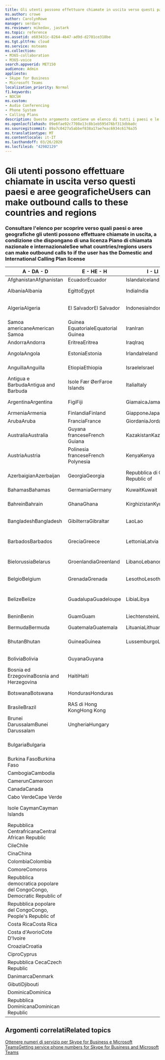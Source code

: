 ```yaml
---
title: Gli utenti possono effettuare chiamate in uscita verso questi paesi e aree geografiche
ms.author: crowe
author: CarolynRowe
manager: serdars
ms.reviewer: mikedav, jastark
ms.topic: reference
ms.assetid: e603431c-8264-4b47-ad9d-d2701ce318be
ms.tgt.pltfrm: cloud
ms.service: msteams
ms.collection:
- M365-collaboration
- M365-voice
search.appverid: MET150
audience: Admin
appliesto:
- Skype for Business
- Microsoft Teams
localization_priority: Normal
f1.keywords:
- NOCSH
ms.custom:
- Audio Conferencing
- Phone System
- Calling Plans
description: Questo argomento contiene un elenco di tutti i paesi e le aree geografiche verso cui gli utenti possono effettuare chiamate in uscita se dispongono di un Piano di chiamata.
ms.openlocfilehash: 09e6fae92c7708e13c8b1eb595d76bf313dbba0c
ms.sourcegitcommit: 89a7c0427a5abbef838a17ae7eac6934c6176a35
ms.translationtype: MT
ms.contentlocale: it-IT
ms.lasthandoff: 03/26/2020
ms.locfileid: "42982129"
---
```

# <a name="users-can-make-outbound-calls-to-these-countries-and-regions"></a><span data-ttu-id="73913-103">Gli utenti possono effettuare chiamate in uscita verso questi paesi e aree geografiche</span><span class="sxs-lookup"><span data-stu-id="73913-103">Users can make outbound calls to these countries and regions</span></span>

### <a name="see-what-countriesregions-users-can-make-outbound-calls-to-if-the-user-has-the-domestic-and-international-calling-plan-license"></a><span data-ttu-id="73913-104">Consultare l'elenco per scoprire verso quali paesi o aree geografiche gli utenti possono effettuare chiamate in uscita, a condizione che dispongano di una licenza Piano di chiamata nazionale e internazionale</span><span class="sxs-lookup"><span data-stu-id="73913-104">See what countries/regions users can make outbound calls to if the user has the Domestic and International Calling Plan license</span></span>

|<span data-ttu-id="73913-105">**A - D**</span><span class="sxs-lookup"><span data-stu-id="73913-105">**A - D**</span></span>| <span data-ttu-id="73913-106">**E - H**</span><span class="sxs-lookup"><span data-stu-id="73913-106">**E - H**</span></span>|<span data-ttu-id="73913-107">**I - L**</span><span class="sxs-lookup"><span data-stu-id="73913-107">**I - L**</span></span>|<span data-ttu-id="73913-108">**M - O**</span><span class="sxs-lookup"><span data-stu-id="73913-108">**M - O**</span></span>|<span data-ttu-id="73913-109">**P - S**</span><span class="sxs-lookup"><span data-stu-id="73913-109">**P - S**</span></span>|<span data-ttu-id="73913-110">**T - Z**</span><span class="sxs-lookup"><span data-stu-id="73913-110">**T - Z**</span></span>|
---|---|---|---|---|---|
|<span data-ttu-id="73913-111">Afghanistan</span><span class="sxs-lookup"><span data-stu-id="73913-111">Afghanistan</span></span>|<span data-ttu-id="73913-112">Ecuador</span><span class="sxs-lookup"><span data-stu-id="73913-112">Ecuador</span></span> |<span data-ttu-id="73913-113">Islanda</span><span class="sxs-lookup"><span data-stu-id="73913-113">Iceland</span></span> |<span data-ttu-id="73913-114">RAS di Macao</span><span class="sxs-lookup"><span data-stu-id="73913-114">Macau</span></span> |<span data-ttu-id="73913-115">Pakistan</span><span class="sxs-lookup"><span data-stu-id="73913-115">Pakistan</span></span> |<span data-ttu-id="73913-116">Taiwan</span><span class="sxs-lookup"><span data-stu-id="73913-116">Taiwan</span></span>   |
|<span data-ttu-id="73913-117">Albania</span><span class="sxs-lookup"><span data-stu-id="73913-117">Albania</span></span>|<span data-ttu-id="73913-118">Egitto</span><span class="sxs-lookup"><span data-stu-id="73913-118">Egypt</span></span> |<span data-ttu-id="73913-119">India</span><span class="sxs-lookup"><span data-stu-id="73913-119">India</span></span> |<span data-ttu-id="73913-120">Macedonia del Nord</span><span class="sxs-lookup"><span data-stu-id="73913-120">Macedonia</span></span> |<span data-ttu-id="73913-121">Palau</span><span class="sxs-lookup"><span data-stu-id="73913-121">Palau</span></span> |<span data-ttu-id="73913-122">Tagikistan</span><span class="sxs-lookup"><span data-stu-id="73913-122">Tajikistan</span></span>   |
|<span data-ttu-id="73913-123">Algeria</span><span class="sxs-lookup"><span data-stu-id="73913-123">Algeria</span></span>|<span data-ttu-id="73913-124">El Salvador</span><span class="sxs-lookup"><span data-stu-id="73913-124">El Salvador</span></span> |<span data-ttu-id="73913-125">Indonesia</span><span class="sxs-lookup"><span data-stu-id="73913-125">Indonesia</span></span> |<span data-ttu-id="73913-126">Malawi</span><span class="sxs-lookup"><span data-stu-id="73913-126">Malawi</span></span> |<span data-ttu-id="73913-127">Autorità Palestinese</span><span class="sxs-lookup"><span data-stu-id="73913-127">Palestinian Authority</span></span> |<span data-ttu-id="73913-128">Repubblica di Tanzania</span><span class="sxs-lookup"><span data-stu-id="73913-128">Tanzania, United Republic of</span></span>  |
|<span data-ttu-id="73913-129">Samoa americane</span><span class="sxs-lookup"><span data-stu-id="73913-129">American Samoa</span></span>|<span data-ttu-id="73913-130">Guinea Equatoriale</span><span class="sxs-lookup"><span data-stu-id="73913-130">Equatorial Guinea</span></span> |<span data-ttu-id="73913-131">Iran</span><span class="sxs-lookup"><span data-stu-id="73913-131">Iran</span></span> |<span data-ttu-id="73913-132">Malaysia</span><span class="sxs-lookup"><span data-stu-id="73913-132">Malaysia</span></span> |<span data-ttu-id="73913-133">Panamá</span><span class="sxs-lookup"><span data-stu-id="73913-133">Panama</span></span> | <span data-ttu-id="73913-134">Thailandia</span><span class="sxs-lookup"><span data-stu-id="73913-134">Thailand</span></span>   |
|<span data-ttu-id="73913-135">Andorra</span><span class="sxs-lookup"><span data-stu-id="73913-135">Andorra</span></span> |<span data-ttu-id="73913-136">Eritrea</span><span class="sxs-lookup"><span data-stu-id="73913-136">Eritrea</span></span> |<span data-ttu-id="73913-137">Iraq</span><span class="sxs-lookup"><span data-stu-id="73913-137">Iraq</span></span> |<span data-ttu-id="73913-138">Mali</span><span class="sxs-lookup"><span data-stu-id="73913-138">Mali</span></span> |<span data-ttu-id="73913-139">Paraguay</span><span class="sxs-lookup"><span data-stu-id="73913-139">Paraguay</span></span> |<span data-ttu-id="73913-140">Togo</span><span class="sxs-lookup"><span data-stu-id="73913-140">Togo</span></span>   |
|<span data-ttu-id="73913-141">Angola</span><span class="sxs-lookup"><span data-stu-id="73913-141">Angola</span></span> |<span data-ttu-id="73913-142">Estonia</span><span class="sxs-lookup"><span data-stu-id="73913-142">Estonia</span></span> |<span data-ttu-id="73913-143">Irlanda</span><span class="sxs-lookup"><span data-stu-id="73913-143">Ireland</span></span> |<span data-ttu-id="73913-144">Malta</span><span class="sxs-lookup"><span data-stu-id="73913-144">Malta</span></span> |<span data-ttu-id="73913-145">Perù</span><span class="sxs-lookup"><span data-stu-id="73913-145">Peru</span></span> | <span data-ttu-id="73913-146">Trinidad e Tobago</span><span class="sxs-lookup"><span data-stu-id="73913-146">Trinidad and Tobago</span></span>  |
|<span data-ttu-id="73913-147">Anguilla</span><span class="sxs-lookup"><span data-stu-id="73913-147">Anguilla</span></span> |<span data-ttu-id="73913-148">Etiopia</span><span class="sxs-lookup"><span data-stu-id="73913-148">Ethiopia</span></span> |<span data-ttu-id="73913-149">Israele</span><span class="sxs-lookup"><span data-stu-id="73913-149">Israel</span></span> |<span data-ttu-id="73913-150">Isole Marshall</span><span class="sxs-lookup"><span data-stu-id="73913-150">Marshall Islands</span></span> | <span data-ttu-id="73913-151">Filippine</span><span class="sxs-lookup"><span data-stu-id="73913-151">Philippines</span></span> | <span data-ttu-id="73913-152">Turchia</span><span class="sxs-lookup"><span data-stu-id="73913-152">Turkey</span></span> |
|<span data-ttu-id="73913-153">Antigua e Barbuda</span><span class="sxs-lookup"><span data-stu-id="73913-153">Antigua and Barbuda</span></span> | <span data-ttu-id="73913-154">Isole Fær Øer</span><span class="sxs-lookup"><span data-stu-id="73913-154">Faroe Islands</span></span> |<span data-ttu-id="73913-155">Italia</span><span class="sxs-lookup"><span data-stu-id="73913-155">Italy</span></span> |<span data-ttu-id="73913-156">Martinica</span><span class="sxs-lookup"><span data-stu-id="73913-156">Martinique</span></span> |<span data-ttu-id="73913-157">Polonia</span><span class="sxs-lookup"><span data-stu-id="73913-157">Poland</span></span> |<span data-ttu-id="73913-158">Turkmenistan</span><span class="sxs-lookup"><span data-stu-id="73913-158">Turkmenistan</span></span> |
|<span data-ttu-id="73913-159">Argentina</span><span class="sxs-lookup"><span data-stu-id="73913-159">Argentina</span></span>|<span data-ttu-id="73913-160">Figi</span><span class="sxs-lookup"><span data-stu-id="73913-160">Fiji</span></span> |<span data-ttu-id="73913-161">Giamaica</span><span class="sxs-lookup"><span data-stu-id="73913-161">Jamaica</span></span> |<span data-ttu-id="73913-162">Mauritius</span><span class="sxs-lookup"><span data-stu-id="73913-162">Mauritius</span></span> |<span data-ttu-id="73913-163">Portogallo</span><span class="sxs-lookup"><span data-stu-id="73913-163">Portugal</span></span> |<span data-ttu-id="73913-164">Isole Turks e Caicos</span><span class="sxs-lookup"><span data-stu-id="73913-164">Turks and Caicos</span></span>   |
|<span data-ttu-id="73913-165">Armenia</span><span class="sxs-lookup"><span data-stu-id="73913-165">Armenia</span></span> |<span data-ttu-id="73913-166">Finlandia</span><span class="sxs-lookup"><span data-stu-id="73913-166">Finland</span></span> |<span data-ttu-id="73913-167">Giappone</span><span class="sxs-lookup"><span data-stu-id="73913-167">Japan</span></span> |<span data-ttu-id="73913-168">Mayotte</span><span class="sxs-lookup"><span data-stu-id="73913-168">Mayotte</span></span> | <span data-ttu-id="73913-169">Portorico</span><span class="sxs-lookup"><span data-stu-id="73913-169">Puerto Rico</span></span> |<span data-ttu-id="73913-170">Uganda</span><span class="sxs-lookup"><span data-stu-id="73913-170">Uganda</span></span>  |
|<span data-ttu-id="73913-171">Aruba</span><span class="sxs-lookup"><span data-stu-id="73913-171">Aruba</span></span> |<span data-ttu-id="73913-172">Francia</span><span class="sxs-lookup"><span data-stu-id="73913-172">France</span></span> |<span data-ttu-id="73913-173">Giordania</span><span class="sxs-lookup"><span data-stu-id="73913-173">Jordan</span></span> |<span data-ttu-id="73913-174">Messico</span><span class="sxs-lookup"><span data-stu-id="73913-174">Mexico</span></span> |<span data-ttu-id="73913-175">Qatar</span><span class="sxs-lookup"><span data-stu-id="73913-175">Qatar</span></span> | <span data-ttu-id="73913-176">Ucraina</span><span class="sxs-lookup"><span data-stu-id="73913-176">Ukraine</span></span>   |
|<span data-ttu-id="73913-177">Australia</span><span class="sxs-lookup"><span data-stu-id="73913-177">Australia</span></span> |<span data-ttu-id="73913-178">Guyana francese</span><span class="sxs-lookup"><span data-stu-id="73913-178">French Guiana</span></span> |<span data-ttu-id="73913-179">Kazakistan</span><span class="sxs-lookup"><span data-stu-id="73913-179">Kazakhstan</span></span> |<span data-ttu-id="73913-180">Micronesia</span><span class="sxs-lookup"><span data-stu-id="73913-180">Micronesia</span></span> |<span data-ttu-id="73913-181">Riunione</span><span class="sxs-lookup"><span data-stu-id="73913-181">Reunion</span></span> |<span data-ttu-id="73913-182">Emirati Arabi Uniti (E.A.U.)</span><span class="sxs-lookup"><span data-stu-id="73913-182">United Arab Emirates (U.A.E)</span></span>  |
|<span data-ttu-id="73913-183">Austria</span><span class="sxs-lookup"><span data-stu-id="73913-183">Austria</span></span> |<span data-ttu-id="73913-184">Polinesia francese</span><span class="sxs-lookup"><span data-stu-id="73913-184">French Polynesia</span></span> |<span data-ttu-id="73913-185">Kenya</span><span class="sxs-lookup"><span data-stu-id="73913-185">Kenya</span></span> |<span data-ttu-id="73913-186">Repubblica di Moldova</span><span class="sxs-lookup"><span data-stu-id="73913-186">Moldova, Republic of</span></span> |<span data-ttu-id="73913-187">Romania</span><span class="sxs-lookup"><span data-stu-id="73913-187">Romania</span></span> |<span data-ttu-id="73913-188">Regno Unito</span><span class="sxs-lookup"><span data-stu-id="73913-188">United Kingdom (U.K.)</span></span> |
|<span data-ttu-id="73913-189">Azerbaigian</span><span class="sxs-lookup"><span data-stu-id="73913-189">Azerbaijan</span></span> |<span data-ttu-id="73913-190">Georgia</span><span class="sxs-lookup"><span data-stu-id="73913-190">Georgia</span></span> |<span data-ttu-id="73913-191">Repubblica di Corea</span><span class="sxs-lookup"><span data-stu-id="73913-191">Korea, Republic of</span></span> |<span data-ttu-id="73913-192">Monaco</span><span class="sxs-lookup"><span data-stu-id="73913-192">Monaco</span></span> | <span data-ttu-id="73913-193">Federazione russa</span><span class="sxs-lookup"><span data-stu-id="73913-193">Russian Federation</span></span> |<span data-ttu-id="73913-194">Stati Uniti</span><span class="sxs-lookup"><span data-stu-id="73913-194">United States (U.S.)</span></span>  |
|<span data-ttu-id="73913-195">Bahamas</span><span class="sxs-lookup"><span data-stu-id="73913-195">Bahamas</span></span> |<span data-ttu-id="73913-196">Germania</span><span class="sxs-lookup"><span data-stu-id="73913-196">Germany</span></span> |<span data-ttu-id="73913-197">Kuwait</span><span class="sxs-lookup"><span data-stu-id="73913-197">Kuwait</span></span> |<span data-ttu-id="73913-198">Mongolia</span><span class="sxs-lookup"><span data-stu-id="73913-198">Mongolia</span></span> |<span data-ttu-id="73913-199">Ruanda</span><span class="sxs-lookup"><span data-stu-id="73913-199">Rwanda</span></span> | <span data-ttu-id="73913-200">Uruguay</span><span class="sxs-lookup"><span data-stu-id="73913-200">Uruguay</span></span> |
|<span data-ttu-id="73913-201">Bahrein</span><span class="sxs-lookup"><span data-stu-id="73913-201">Bahrain</span></span> |<span data-ttu-id="73913-202">Ghana</span><span class="sxs-lookup"><span data-stu-id="73913-202">Ghana</span></span> |<span data-ttu-id="73913-203">Kirghizistan</span><span class="sxs-lookup"><span data-stu-id="73913-203">Kyrgyzstan</span></span> |<span data-ttu-id="73913-204">Montenegro</span><span class="sxs-lookup"><span data-stu-id="73913-204">Montenegro</span></span> | <span data-ttu-id="73913-205">Saint Kitts e Nevis</span><span class="sxs-lookup"><span data-stu-id="73913-205">Saint Kitts and Nevis</span></span> |<span data-ttu-id="73913-206">Uzbekistan</span><span class="sxs-lookup"><span data-stu-id="73913-206">Uzbekistan</span></span>  |
|<span data-ttu-id="73913-207">Bangladesh</span><span class="sxs-lookup"><span data-stu-id="73913-207">Bangladesh</span></span> |<span data-ttu-id="73913-208">Gibilterra</span><span class="sxs-lookup"><span data-stu-id="73913-208">Gibraltar</span></span> |<span data-ttu-id="73913-209">Lao</span><span class="sxs-lookup"><span data-stu-id="73913-209">Lao</span></span> |<span data-ttu-id="73913-210">Montserrat</span><span class="sxs-lookup"><span data-stu-id="73913-210">Montserrat</span></span> | <span data-ttu-id="73913-211">Saint Lucia</span><span class="sxs-lookup"><span data-stu-id="73913-211">Saint Lucia</span></span> |<span data-ttu-id="73913-212">Città del Vaticano</span><span class="sxs-lookup"><span data-stu-id="73913-212">Vatican City State</span></span>  |
|<span data-ttu-id="73913-213">Barbados</span><span class="sxs-lookup"><span data-stu-id="73913-213">Barbados</span></span> |<span data-ttu-id="73913-214">Grecia</span><span class="sxs-lookup"><span data-stu-id="73913-214">Greece</span></span> |<span data-ttu-id="73913-215">Lettonia</span><span class="sxs-lookup"><span data-stu-id="73913-215">Latvia</span></span> |<span data-ttu-id="73913-216">Marocco</span><span class="sxs-lookup"><span data-stu-id="73913-216">Morocco</span></span> |<span data-ttu-id="73913-217">Saint Vincent e Grenadine</span><span class="sxs-lookup"><span data-stu-id="73913-217">Saint Vincent and the Grenadines</span></span> |<span data-ttu-id="73913-218">Venezuela</span><span class="sxs-lookup"><span data-stu-id="73913-218">Venezuela</span></span>   |
|<span data-ttu-id="73913-219">Bielorussia</span><span class="sxs-lookup"><span data-stu-id="73913-219">Belarus</span></span> |<span data-ttu-id="73913-220">Groenlandia</span><span class="sxs-lookup"><span data-stu-id="73913-220">Greenland</span></span> |<span data-ttu-id="73913-221">Libano</span><span class="sxs-lookup"><span data-stu-id="73913-221">Lebanon</span></span> |<span data-ttu-id="73913-222">Mozambico</span><span class="sxs-lookup"><span data-stu-id="73913-222">Mozambique</span></span> | <span data-ttu-id="73913-223">San Marino</span><span class="sxs-lookup"><span data-stu-id="73913-223">San Marino</span></span> |<span data-ttu-id="73913-224">Vietnam</span><span class="sxs-lookup"><span data-stu-id="73913-224">Viet Nam</span></span>  |
|<span data-ttu-id="73913-225">Belgio</span><span class="sxs-lookup"><span data-stu-id="73913-225">Belgium</span></span> |<span data-ttu-id="73913-226">Grenada</span><span class="sxs-lookup"><span data-stu-id="73913-226">Grenada</span></span> |<span data-ttu-id="73913-227">Lesotho</span><span class="sxs-lookup"><span data-stu-id="73913-227">Lesotho</span></span> |<span data-ttu-id="73913-228">Myanmar</span><span class="sxs-lookup"><span data-stu-id="73913-228">Myanmar</span></span> | <span data-ttu-id="73913-229">Arabia Saudita</span><span class="sxs-lookup"><span data-stu-id="73913-229">Saudi Arabia</span></span> | <span data-ttu-id="73913-230">Isole Vergini Britanniche</span><span class="sxs-lookup"><span data-stu-id="73913-230">Virgin Islands (British)</span></span> |
|<span data-ttu-id="73913-231">Belize</span><span class="sxs-lookup"><span data-stu-id="73913-231">Belize</span></span> |<span data-ttu-id="73913-232">Guadalupa</span><span class="sxs-lookup"><span data-stu-id="73913-232">Guadeloupe</span></span> |<span data-ttu-id="73913-233">Libia</span><span class="sxs-lookup"><span data-stu-id="73913-233">Libya</span></span> |<span data-ttu-id="73913-234">Namibia</span><span class="sxs-lookup"><span data-stu-id="73913-234">Namibia</span></span> |<span data-ttu-id="73913-235">Senegal</span><span class="sxs-lookup"><span data-stu-id="73913-235">Senegal</span></span> | <span data-ttu-id="73913-236">Isole Vergini Americane</span><span class="sxs-lookup"><span data-stu-id="73913-236">Virgin Islands (U.S.)</span></span>  |
|<span data-ttu-id="73913-237">Benin</span><span class="sxs-lookup"><span data-stu-id="73913-237">Benin</span></span> |<span data-ttu-id="73913-238">Guam</span><span class="sxs-lookup"><span data-stu-id="73913-238">Guam</span></span> |<span data-ttu-id="73913-239">Liechtenstein</span><span class="sxs-lookup"><span data-stu-id="73913-239">Liechtenstein</span></span> |<span data-ttu-id="73913-240">Nepal</span><span class="sxs-lookup"><span data-stu-id="73913-240">Nepal</span></span> | <span data-ttu-id="73913-241">Serbia</span><span class="sxs-lookup"><span data-stu-id="73913-241">Serbia</span></span> | <span data-ttu-id="73913-242">Wallis e Futuna</span><span class="sxs-lookup"><span data-stu-id="73913-242">Wallis and Futuna Islands</span></span>  |
|<span data-ttu-id="73913-243">Bermuda</span><span class="sxs-lookup"><span data-stu-id="73913-243">Bermuda</span></span> |<span data-ttu-id="73913-244">Guatemala</span><span class="sxs-lookup"><span data-stu-id="73913-244">Guatemala</span></span> |<span data-ttu-id="73913-245">Lituania</span><span class="sxs-lookup"><span data-stu-id="73913-245">Lithuania</span></span> |<span data-ttu-id="73913-246">Paesi Bassi</span><span class="sxs-lookup"><span data-stu-id="73913-246">Netherlands</span></span> |<span data-ttu-id="73913-247">Singapore</span><span class="sxs-lookup"><span data-stu-id="73913-247">Singapore</span></span> |<span data-ttu-id="73913-248">Yemen</span><span class="sxs-lookup"><span data-stu-id="73913-248">Yemen</span></span> |
|<span data-ttu-id="73913-249">Bhutan</span><span class="sxs-lookup"><span data-stu-id="73913-249">Bhutan</span></span> |<span data-ttu-id="73913-250">Guinea</span><span class="sxs-lookup"><span data-stu-id="73913-250">Guinea</span></span> |<span data-ttu-id="73913-251">Lussemburgo</span><span class="sxs-lookup"><span data-stu-id="73913-251">Luxembourg</span></span> |<span data-ttu-id="73913-252">Antille Olandesi</span><span class="sxs-lookup"><span data-stu-id="73913-252">Netherlands Antilles</span></span> |<span data-ttu-id="73913-253">Slovacchia</span><span class="sxs-lookup"><span data-stu-id="73913-253">Slovakia</span></span> |<span data-ttu-id="73913-254">Zambia</span><span class="sxs-lookup"><span data-stu-id="73913-254">Zambia</span></span>  |
|<span data-ttu-id="73913-255">Bolivia</span><span class="sxs-lookup"><span data-stu-id="73913-255">Bolivia</span></span> |<span data-ttu-id="73913-256">Guyana</span><span class="sxs-lookup"><span data-stu-id="73913-256">Guyana</span></span>| |<span data-ttu-id="73913-257">Nuova Caledonia</span><span class="sxs-lookup"><span data-stu-id="73913-257">New Caledonia</span></span> |<span data-ttu-id="73913-258">Slovenia</span><span class="sxs-lookup"><span data-stu-id="73913-258">Slovenia</span></span> |<span data-ttu-id="73913-259">Zimbabwe</span><span class="sxs-lookup"><span data-stu-id="73913-259">Zimbabwe</span></span> |
|<span data-ttu-id="73913-260">Bosnia ed Erzegovina</span><span class="sxs-lookup"><span data-stu-id="73913-260">Bosnia and Herzegovina</span></span> |<span data-ttu-id="73913-261">Haiti</span><span class="sxs-lookup"><span data-stu-id="73913-261">Haiti</span></span> ||<span data-ttu-id="73913-262">Nuova Zelanda</span><span class="sxs-lookup"><span data-stu-id="73913-262">New Zealand</span></span> |<span data-ttu-id="73913-263">Sudafrica</span><span class="sxs-lookup"><span data-stu-id="73913-263">South Africa</span></span> | 
|<span data-ttu-id="73913-264">Botswana</span><span class="sxs-lookup"><span data-stu-id="73913-264">Botswana</span></span> |<span data-ttu-id="73913-265">Honduras</span><span class="sxs-lookup"><span data-stu-id="73913-265">Honduras</span></span> ||<span data-ttu-id="73913-266">Nicaragua</span><span class="sxs-lookup"><span data-stu-id="73913-266">Nicaragua</span></span> |<span data-ttu-id="73913-267">Sud Sudan</span><span class="sxs-lookup"><span data-stu-id="73913-267">South Sudan</span></span> |
|<span data-ttu-id="73913-268">Brasile</span><span class="sxs-lookup"><span data-stu-id="73913-268">Brazil</span></span> |<span data-ttu-id="73913-269">RAS di Hong Kong</span><span class="sxs-lookup"><span data-stu-id="73913-269">Hong Kong</span></span> ||<span data-ttu-id="73913-270">Niger</span><span class="sxs-lookup"><span data-stu-id="73913-270">Niger</span></span> |<span data-ttu-id="73913-271">Spagna</span><span class="sxs-lookup"><span data-stu-id="73913-271">Spain</span></span> | 
|<span data-ttu-id="73913-272">Brunei Darussalam</span><span class="sxs-lookup"><span data-stu-id="73913-272">Bunei Darussalam</span></span> |<span data-ttu-id="73913-273">Ungheria</span><span class="sxs-lookup"><span data-stu-id="73913-273">Hungary</span></span> ||<span data-ttu-id="73913-274">Nigeria</span><span class="sxs-lookup"><span data-stu-id="73913-274">Nigeria</span></span> |<span data-ttu-id="73913-275">Sri Lanka</span><span class="sxs-lookup"><span data-stu-id="73913-275">Sri Lanka</span></span> | 
|<span data-ttu-id="73913-276">Bulgaria</span><span class="sxs-lookup"><span data-stu-id="73913-276">Bulgaria</span></span> |||<span data-ttu-id="73913-277">Isole Marianne settentrionali</span><span class="sxs-lookup"><span data-stu-id="73913-277">Northern Mariana Islands</span></span> |<span data-ttu-id="73913-278">St. Pierre e Miquelon</span><span class="sxs-lookup"><span data-stu-id="73913-278">St. Pierre and Miquelon</span></span> |
|<span data-ttu-id="73913-279">Burkina Faso</span><span class="sxs-lookup"><span data-stu-id="73913-279">Burkina Faso</span></span> |||<span data-ttu-id="73913-280">Norvegia</span><span class="sxs-lookup"><span data-stu-id="73913-280">Norway</span></span> |<span data-ttu-id="73913-281">Sudan</span><span class="sxs-lookup"><span data-stu-id="73913-281">Sudan</span></span> |
|<span data-ttu-id="73913-282">Cambogia</span><span class="sxs-lookup"><span data-stu-id="73913-282">Cambodia</span></span> |||<span data-ttu-id="73913-283">Oman</span><span class="sxs-lookup"><span data-stu-id="73913-283">Oman</span></span> |<span data-ttu-id="73913-284">Suriname</span><span class="sxs-lookup"><span data-stu-id="73913-284">Suriname</span></span> | 
|<span data-ttu-id="73913-285">Camerun</span><span class="sxs-lookup"><span data-stu-id="73913-285">Cameroon</span></span> ||||<span data-ttu-id="73913-286">Swaziland</span><span class="sxs-lookup"><span data-stu-id="73913-286">Swaziland</span></span> |
|<span data-ttu-id="73913-287">Canada</span><span class="sxs-lookup"><span data-stu-id="73913-287">Canada</span></span> ||||<span data-ttu-id="73913-288">Svezia</span><span class="sxs-lookup"><span data-stu-id="73913-288">Sweden</span></span> | 
|<span data-ttu-id="73913-289">Cabo Verde</span><span class="sxs-lookup"><span data-stu-id="73913-289">Cape Verde</span></span> ||||<span data-ttu-id="73913-290">Svizzera</span><span class="sxs-lookup"><span data-stu-id="73913-290">Switzerland</span></span> |
|<span data-ttu-id="73913-291">Isole Cayman</span><span class="sxs-lookup"><span data-stu-id="73913-291">Cayman Islands</span></span> ||||<span data-ttu-id="73913-292">Repubblica araba siriana</span><span class="sxs-lookup"><span data-stu-id="73913-292">Syrian Arab Republic</span></span> |
|<span data-ttu-id="73913-293">Repubblica Centrafricana</span><span class="sxs-lookup"><span data-stu-id="73913-293">Central African Republic</span></span> |
|<span data-ttu-id="73913-294">Cile</span><span class="sxs-lookup"><span data-stu-id="73913-294">Chile</span></span> |
|<span data-ttu-id="73913-295">Cina</span><span class="sxs-lookup"><span data-stu-id="73913-295">China</span></span> |
|<span data-ttu-id="73913-296">Colombia</span><span class="sxs-lookup"><span data-stu-id="73913-296">Colombia</span></span> |
|<span data-ttu-id="73913-297">Comore</span><span class="sxs-lookup"><span data-stu-id="73913-297">Comoros</span></span> |
|<span data-ttu-id="73913-298">Repubblica democratica popolare del Congo</span><span class="sxs-lookup"><span data-stu-id="73913-298">Congo, Democratic Republic of</span></span> |
|<span data-ttu-id="73913-299">Repubblica popolare del Congo</span><span class="sxs-lookup"><span data-stu-id="73913-299">Congo, People's Republic of</span></span> |
|<span data-ttu-id="73913-300">Costa Rica</span><span class="sxs-lookup"><span data-stu-id="73913-300">Costa Rica</span></span> |
|<span data-ttu-id="73913-301">Costa d'Avorio</span><span class="sxs-lookup"><span data-stu-id="73913-301">Cote D'Ivoire</span></span> |
|<span data-ttu-id="73913-302">Croazia</span><span class="sxs-lookup"><span data-stu-id="73913-302">Croatia</span></span> |
|<span data-ttu-id="73913-303">Cipro</span><span class="sxs-lookup"><span data-stu-id="73913-303">Cyprus</span></span> |
|<span data-ttu-id="73913-304">Repubblica Ceca</span><span class="sxs-lookup"><span data-stu-id="73913-304">Czech Republic</span></span> |
|<span data-ttu-id="73913-305">Danimarca</span><span class="sxs-lookup"><span data-stu-id="73913-305">Denmark</span></span> |
|<span data-ttu-id="73913-306">Gibuti</span><span class="sxs-lookup"><span data-stu-id="73913-306">Djibouti</span></span> |
|<span data-ttu-id="73913-307">Dominica</span><span class="sxs-lookup"><span data-stu-id="73913-307">Dominica</span></span> |
|<span data-ttu-id="73913-308">Repubblica Dominicana</span><span class="sxs-lookup"><span data-stu-id="73913-308">Dominican Republic</span></span> |

## <a name="related-topics"></a><span data-ttu-id="73913-309">Argomenti correlati</span><span class="sxs-lookup"><span data-stu-id="73913-309">Related topics</span></span>

[<span data-ttu-id="73913-310">Ottenere numeri di servizio per Skype for Business e Microsoft Teams</span><span class="sxs-lookup"><span data-stu-id="73913-310">Getting service phone numbers for Skype for Business and Microsoft Teams</span></span>](/microsoftteams/getting-service-phone-numbers)

  
 
